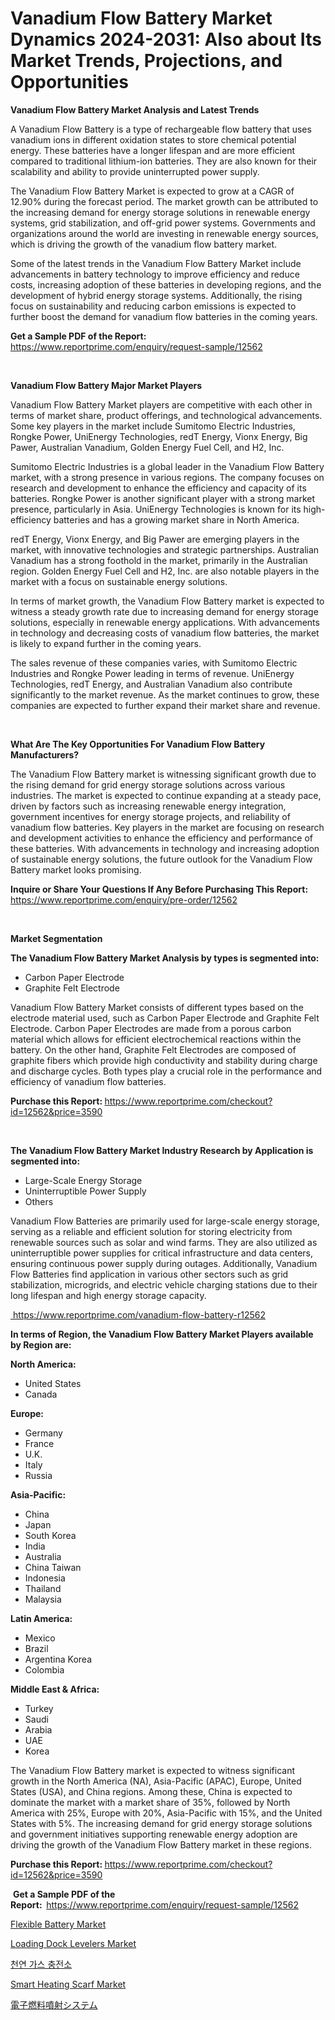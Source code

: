 <p><h1>Vanadium Flow Battery Market Dynamics 2024-2031: Also about Its Market Trends, Projections, and Opportunities</h1></p><p><strong>Vanadium Flow Battery Market Analysis and Latest Trends</strong></p>
<p><p>A Vanadium Flow Battery is a type of rechargeable flow battery that uses vanadium ions in different oxidation states to store chemical potential energy. These batteries have a longer lifespan and are more efficient compared to traditional lithium-ion batteries. They are also known for their scalability and ability to provide uninterrupted power supply.</p><p>The Vanadium Flow Battery Market is expected to grow at a CAGR of 12.90% during the forecast period. The market growth can be attributed to the increasing demand for energy storage solutions in renewable energy systems, grid stabilization, and off-grid power systems. Governments and organizations around the world are investing in renewable energy sources, which is driving the growth of the vanadium flow battery market.</p><p>Some of the latest trends in the Vanadium Flow Battery Market include advancements in battery technology to improve efficiency and reduce costs, increasing adoption of these batteries in developing regions, and the development of hybrid energy storage systems. Additionally, the rising focus on sustainability and reducing carbon emissions is expected to further boost the demand for vanadium flow batteries in the coming years.</p></p>
<p><strong>Get a Sample PDF of the Report:&nbsp;</strong> <a href="https://www.reportprime.com/enquiry/request-sample/12562">https://www.reportprime.com/enquiry/request-sample/12562</a></p>
<p>&nbsp;</p>
<p><strong>Vanadium Flow Battery Major Market Players</strong></p>
<p><p>Vanadium Flow Battery Market players are competitive with each other in terms of market share, product offerings, and technological advancements. Some key players in the market include Sumitomo Electric Industries, Rongke Power, UniEnergy Technologies, redT Energy, Vionx Energy, Big Pawer, Australian Vanadium, Golden Energy Fuel Cell, and H2, Inc.</p><p>Sumitomo Electric Industries is a global leader in the Vanadium Flow Battery market, with a strong presence in various regions. The company focuses on research and development to enhance the efficiency and capacity of its batteries. Rongke Power is another significant player with a strong market presence, particularly in Asia. UniEnergy Technologies is known for its high-efficiency batteries and has a growing market share in North America. </p><p>redT Energy, Vionx Energy, and Big Pawer are emerging players in the market, with innovative technologies and strategic partnerships. Australian Vanadium has a strong foothold in the market, primarily in the Australian region. Golden Energy Fuel Cell and H2, Inc. are also notable players in the market with a focus on sustainable energy solutions.</p><p>In terms of market growth, the Vanadium Flow Battery market is expected to witness a steady growth rate due to increasing demand for energy storage solutions, especially in renewable energy applications. With advancements in technology and decreasing costs of vanadium flow batteries, the market is likely to expand further in the coming years.</p><p>The sales revenue of these companies varies, with Sumitomo Electric Industries and Rongke Power leading in terms of revenue. UniEnergy Technologies, redT Energy, and Australian Vanadium also contribute significantly to the market revenue. As the market continues to grow, these companies are expected to further expand their market share and revenue.</p></p>
<p>&nbsp;</p>
<p><strong>What Are The Key Opportunities For Vanadium Flow Battery Manufacturers?</strong></p>
<p><p>The Vanadium Flow Battery market is witnessing significant growth due to the rising demand for grid energy storage solutions across various industries. The market is expected to continue expanding at a steady pace, driven by factors such as increasing renewable energy integration, government incentives for energy storage projects, and reliability of vanadium flow batteries. Key players in the market are focusing on research and development activities to enhance the efficiency and performance of these batteries. With advancements in technology and increasing adoption of sustainable energy solutions, the future outlook for the Vanadium Flow Battery market looks promising.</p></p>
<p><strong>Inquire or Share Your Questions If Any Before Purchasing This Report:</strong> <a href="https://www.reportprime.com/enquiry/pre-order/12562">https://www.reportprime.com/enquiry/pre-order/12562</a></p>
<p>&nbsp;</p>
<p><strong>Market Segmentation</strong></p>
<p><strong>The Vanadium Flow Battery Market Analysis by types is segmented into:</strong></p>
<p><ul><li>Carbon Paper Electrode</li><li>Graphite Felt Electrode</li></ul></p>
<p><p>Vanadium Flow Battery Market consists of different types based on the electrode material used, such as Carbon Paper Electrode and Graphite Felt Electrode. Carbon Paper Electrodes are made from a porous carbon material which allows for efficient electrochemical reactions within the battery. On the other hand, Graphite Felt Electrodes are composed of graphite fibers which provide high conductivity and stability during charge and discharge cycles. Both types play a crucial role in the performance and efficiency of vanadium flow batteries.</p></p>
<p><strong>Purchase this Report:&nbsp;</strong><a href="https://www.reportprime.com/checkout?id=12562&price=3590">https://www.reportprime.com/checkout?id=12562&price=3590</a></p>
<p>&nbsp;</p>
<p><strong>The Vanadium Flow Battery Market Industry Research by Application is segmented into:</strong></p>
<p><ul><li>Large-Scale Energy Storage</li><li>Uninterruptible Power Supply</li><li>Others</li></ul></p>
<p><p>Vanadium Flow Batteries are primarily used for large-scale energy storage, serving as a reliable and efficient solution for storing electricity from renewable sources such as solar and wind farms. They are also utilized as uninterruptible power supplies for critical infrastructure and data centers, ensuring continuous power supply during outages. Additionally, Vanadium Flow Batteries find application in various other sectors such as grid stabilization, microgrids, and electric vehicle charging stations due to their long lifespan and high energy storage capacity.</p></p>
<p><a href="https://www.reportprime.com/vanadium-flow-battery-r12562">&nbsp;https://www.reportprime.com/vanadium-flow-battery-r12562</a></p>
<p><strong>In terms of Region, the Vanadium Flow Battery Market Players available by Region are:</strong></p>
<p>
    <p> <strong> North America: </strong>
        <ul>
            <li>United States</li>
            <li>Canada</li>
        </ul>
        </p> 
    <p> <strong> Europe: </strong>
        <ul>
            <li>Germany</li>
            <li>France</li>
            <li>U.K.</li>
            <li>Italy</li>
            <li>Russia</li>
        </ul>
        </p> 
    <p> <strong> Asia-Pacific: </strong>
        <ul>
            <li>China</li>
            <li>Japan</li>
            <li>South Korea</li>
            <li>India</li>
            <li>Australia</li>
            <li>China Taiwan</li>
            <li>Indonesia</li>
            <li>Thailand</li>
            <li>Malaysia</li>
        </ul>
        </p> 
    <p> <strong> Latin America: </strong>
        <ul>
            <li>Mexico</li>
            <li>Brazil</li>
            <li>Argentina Korea</li>
            <li>Colombia</li>
        </ul>
        </p> 
    <p> <strong> Middle East & Africa: </strong>
        <ul>
            <li>Turkey</li>
            <li>Saudi</li>
            <li>Arabia</li>
            <li>UAE</li>
            <li>Korea</li>
        </ul>
    </p>
    </p>
<p><p>The Vanadium Flow Battery market is expected to witness significant growth in the North America (NA), Asia-Pacific (APAC), Europe, United States (USA), and China regions. Among these, China is expected to dominate the market with a market share of 35%, followed by North America with 25%, Europe with 20%, Asia-Pacific with 15%, and the United States with 5%. The increasing demand for grid energy storage solutions and government initiatives supporting renewable energy adoption are driving the growth of the Vanadium Flow Battery market in these regions.</p></p>
<p><strong>Purchase this Report: </strong><a href="https://www.reportprime.com/checkout?id=12562&price=3590">https://www.reportprime.com/checkout?id=12562&price=3590</a></p>
<p>&nbsp;<strong>Get a Sample PDF of the Report:&nbsp;&nbsp;</strong><a href="https://www.reportprime.com/enquiry/request-sample/12562">https://www.reportprime.com/enquiry/request-sample/12562</a></p>
<p><strong></strong></p>
<p><p><a href="https://github.com/jodemen/Market-Research-Report-List-2/blob/main/flexible-battery-market.md">Flexible Battery Market</a></p><p><a href="https://www.linkedin.com/pulse/loading-dock-levelers-market-share-evolution-growth-trends-faeme">Loading Dock Levelers Market</a></p><p><a href="https://github.com/vseigx30c9a1j/Market-Research-Report-List-2/blob/main/131457671014.md">천연 가스 충전소</a></p><p><a href="https://issuu.com/reportprime-2/docs/smart-heating-scarf-market-size-2030.pptx">Smart Heating Scarf Market</a></p><p><a href="https://github.com/dzy793153605/Market-Research-Report-List-2/blob/main/194029874506.md">電子燃料噴射システム</a></p></p>